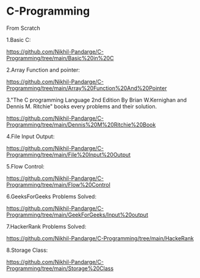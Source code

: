 # C-Programming
From Scratch

1.Basic C:

https://github.com/Nikhil-Pandarge/C-Programming/tree/main/Basic%20in%20C

2.Array Function and pointer:

https://github.com/Nikhil-Pandarge/C-Programming/tree/main/Array%20Function%20And%20Pointer

3."The C programming Language 2nd Edition By Brian W.Kernighan and Dennis M. Ritchie" books every problems and their solution.

https://github.com/Nikhil-Pandarge/C-Programming/tree/main/Dennis%20M%20Ritchie%20Book

4.File Input Output:

https://github.com/Nikhil-Pandarge/C-Programming/tree/main/File%20Input%20Output

5.Flow Control:

https://github.com/Nikhil-Pandarge/C-Programming/tree/main/Flow%20Control

6.GeeksForGeeks Problems Solved:

https://github.com/Nikhil-Pandarge/C-Programming/tree/main/GeekForGeeks/Input%20output

7.HackerRank Problems Solved:

https://github.com/Nikhil-Pandarge/C-Programming/tree/main/HackeRank

8.Storage Class:

https://github.com/Nikhil-Pandarge/C-Programming/tree/main/Storage%20Class
